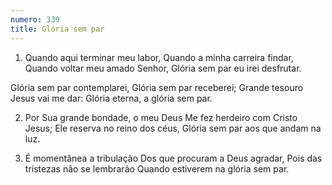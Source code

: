 ```yaml
---
numero: 339
title: Glória sem par
---
```

1. Quando aqui terminar meu labor,
Quando a minha carreira findar,
Quando voltar meu amado Senhor,
Glória sem par eu irei desfrutar.

Glória sem par contemplarei,
Glória sem par receberei;
Grande tesouro Jesus vai me dar:
Glória eterna, a glória sem par.

2. Por Sua grande bondade, o meu Deus
Me fez herdeiro com Cristo Jesus;
Ele reserva no reino dos céus,
Glória sem par aos que andam na luz.

3. É momentânea a tribulação
Dos que procuram a Deus agradar,
Pois das tristezas não se lembrarão
Quando estiverem na glória sem par.
